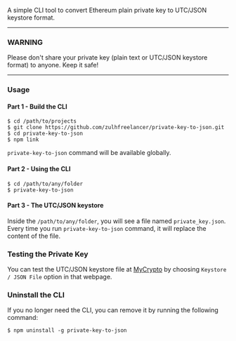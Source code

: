 A simple CLI tool to convert Ethereum plain private key to UTC/JSON keystore format.

---

### WARNING

Please don't share your private key (plain text or UTC/JSON keystore format) to anyone. Keep it safe!

---

### Usage

#### Part 1 - Build the CLI

```
$ cd /path/to/projects
$ git clone https://github.com/zulhfreelancer/private-key-to-json.git
$ cd private-key-to-json
$ npm link
```

`private-key-to-json` command will be available globally.

#### Part 2 - Using the CLI

```
$ cd /path/to/any/folder
$ private-key-to-json
```

#### Part 3 - The UTC/JSON keystore

Inside the `/path/to/any/folder`, you will see a file named `private_key.json`. Every time you run `private-key-to-json` command, it will replace the content of the file.

### Testing the Private Key

You can test the UTC/JSON keystore file at [MyCrypto](https://legacy.mycrypto.com/#view-wallet-info) by choosing `Keystore / JSON File` option in that webpage.

### Uninstall the CLI

If you no longer need the CLI, you can remove it by running the following command:

```
$ npm uninstall -g private-key-to-json
```
